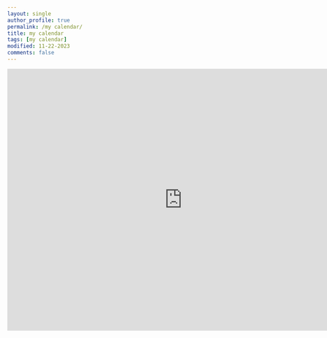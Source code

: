 ```yaml
---
layout: single
author_profile: true
permalink: /my calendar/
title: my calendar
tags: [my calendar]
modified: 11-22-2023
comments: false
---
```


<iframe src="https://calendar.google.com/calendar/embed?src=ilya.j.h.d%40gmail.com&ctz=Asia%2FTehran" style="border: 0" width="800" height="600" frameborder="0" scrolling="no"></iframe>


